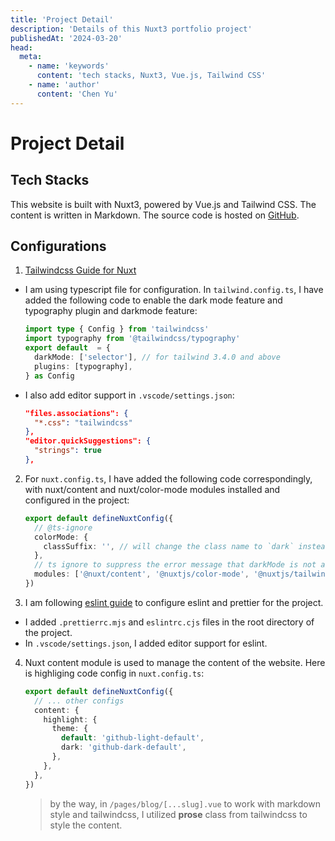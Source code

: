 ```yaml
---
title: 'Project Detail'
description: 'Details of this Nuxt3 portfolio project'
publishedAt: '2024-03-20'
head:
  meta:
    - name: 'keywords'
      content: 'tech stacks, Nuxt3, Vue.js, Tailwind CSS'
    - name: 'author'
      content: 'Chen Yu'
---
```


# Project Detail

## Tech Stacks

This website is built with Nuxt3, powered by Vue.js and Tailwind CSS. The content is written in Markdown. The source code is hosted on [GitHub](https://github.com/chenyu-01/portfolio).

## Configurations

1.  [Tailwindcss Guide for Nuxt](https://tailwindcss.nuxtjs.org/tailwind/config)

- I am using typescript file for configuration. In `tailwind.config.ts`, I have added the following code to enable the dark mode feature and typography plugin and darkmode feature:

  ```typescript
  import type { Config } from 'tailwindcss'
  import typography from '@tailwindcss/typography'
  export default  = {
    darkMode: ['selector'], // for tailwind 3.4.0 and above
    plugins: [typography],
  } as Config
  ```

- I also add editor support in `.vscode/settings.json`:

  ```json
  "files.associations": {
    "*.css": "tailwindcss"
  },
  "editor.quickSuggestions": {
    "strings": true
  },
  ```

2. For `nuxt.config.ts`, I have added the following code correspondingly, with nuxt/content and nuxt/color-mode modules installed and configured in the project:

   ```typescript
   export default defineNuxtConfig({
     // @ts-ignore
     colorMode: {
       classSuffix: '', // will change the class name to `dark` instead of `dark-mode` in html tag
     },
     // ts ignore to suppress the error message that darkMode is not a valid property, which is a known issue
     modules: ['@nuxt/content', '@nuxtjs/color-mode', '@nuxtjs/tailwindcss'],
   })
   ```

3. I am following [eslint guide](https://nuxt.com/docs/guide/concepts/code-style#eslint) to configure eslint and prettier for the project.

- I added `.prettierrc.mjs` and `eslintrc.cjs` files in the root directory of the project.
- In `.vscode/settings.json`, I added editor support for eslint.

4. Nuxt content module is used to manage the content of the website. Here is highliging code config in `nuxt.config.ts`:

   ```typescript
   export default defineNuxtConfig({
     // ... other configs
     content: {
       highlight: {
         theme: {
           default: 'github-light-default',
           dark: 'github-dark-default',
         },
       },
     },
   })
   ```

   > by the way, in `/pages/blog/[...slug].vue` to work with markdown style and tailwindcss, I utilized **prose** class from tailwindcss to style the content.
